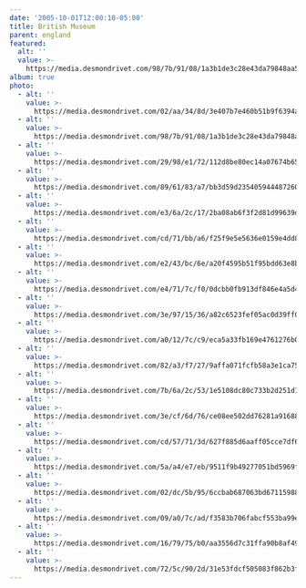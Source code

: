 ```yaml
---
date: '2005-10-01T12:00:10-05:00'
title: British Museum
parent: england
featured:
  alt: ''
  value: >-
    https://media.desmondrivet.com/98/7b/91/08/1a3b1de3c28e43da79848aa5b5b6c3dea56a3ac02411172d61cb7927.jpg
album: true
photo:
  - alt: ''
    value: >-
      https://media.desmondrivet.com/02/aa/34/8d/3e407b7e460b51b9f6394ac7b7b16040bd66451cdd0dcc1acd3c4d7a.jpg
  - alt: ''
    value: >-
      https://media.desmondrivet.com/98/7b/91/08/1a3b1de3c28e43da79848aa5b5b6c3dea56a3ac02411172d61cb7927.jpg
  - alt: ''
    value: >-
      https://media.desmondrivet.com/29/98/e1/72/112d8be80ec14a07674b65199c5979300e2937b1e93accf137880243.jpg
  - alt: ''
    value: >-
      https://media.desmondrivet.com/89/61/83/a7/bb3d59d235405944487260340f0fb6785820b31c04f2802a6e299061.jpg
  - alt: ''
    value: >-
      https://media.desmondrivet.com/e3/6a/2c/17/2ba08ab6f3f2d81d99639d57ce5fcf73c4a2ac6b09e242c4de0375af.jpg
  - alt: ''
    value: >-
      https://media.desmondrivet.com/cd/71/bb/a6/f25f9e5e5636e0159e4dd8c6d4508c89a35670c15b4bf468c01f84ce.jpg
  - alt: ''
    value: >-
      https://media.desmondrivet.com/e2/43/bc/6e/a20f4595b51f95bdd63e8b7348a36cebf9e7c8a63ace0b6532e28449.jpg
  - alt: ''
    value: >-
      https://media.desmondrivet.com/e4/71/7c/f0/0dcbb0fb913df846e4a5d43361300ffacca9117b589b5866fb8810a8.jpg
  - alt: ''
    value: >-
      https://media.desmondrivet.com/3e/97/15/36/a82c6523fef05ac0d39ff0ac0576b5610a54aca9e67c3d2e92cb7e54.jpg
  - alt: ''
    value: >-
      https://media.desmondrivet.com/a0/12/7c/c9/eca5a33fb169e4761276b052284a53d417ab2d55f2e329e106fb9c0e.jpg
  - alt: ''
    value: >-
      https://media.desmondrivet.com/82/a3/f7/27/9affa071fcfb58a3e1ca7519491da63f085d9e8c67517380b6b1798b.jpg
  - alt: ''
    value: >-
      https://media.desmondrivet.com/7b/6a/2c/53/1e5108dc80c733b2d251d1353b4876917bd55f5e220b20f3a6649fa4.jpg
  - alt: ''
    value: >-
      https://media.desmondrivet.com/3e/cf/6d/76/ce08ee502dd76281a9168814f6c161dad2cfdfa68dc7491ee338e401.jpg
  - alt: ''
    value: >-
      https://media.desmondrivet.com/cd/57/71/3d/627f885d6aaff05cce7df6acf40b23761765b255448daf5cf378e224.jpg
  - alt: ''
    value: >-
      https://media.desmondrivet.com/5a/a4/e7/eb/9511f9b49277051bd5969f6578e05ee012390fbf111c2bf7e2818da5.jpg
  - alt: ''
    value: >-
      https://media.desmondrivet.com/02/dc/5b/95/6ccbab687063bd671159882f696870cfeaf3661d1ea40d7d22554300.jpg
  - alt: ''
    value: >-
      https://media.desmondrivet.com/09/a0/7c/ad/f3583b706fabcf553ba99e3800489d5544075478ca647b4a04b8fdf6.jpg
  - alt: ''
    value: >-
      https://media.desmondrivet.com/16/79/75/b0/aa3556d7c31ffa90b8af4981c38fcd36604d0d0381fd2a12f53d75b8.jpg
  - alt: ''
    value: >-
      https://media.desmondrivet.com/72/5c/90/2d/31e53fdcf505083f862b3fa43032533cc70b70f4dcb1290a58b65024.jpg
---
```


